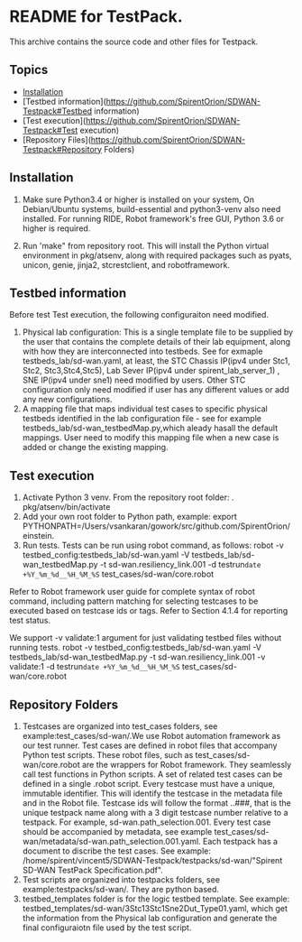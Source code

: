 README for TestPack.
=====================

This archive contains the source code and other files for Testpack.

## Topics
- [Installation](https://github.com/SpirentOrion/SDWAN-Testpack#Installation)
- [Testbed information](https://github.com/SpirentOrion/SDWAN-Testpack#Testbed information)
- [Test execution](https://github.com/SpirentOrion/SDWAN-Testpack#Test execution)
- [Repository Files](https://github.com/SpirentOrion/SDWAN-Testpack#Repository Folders)

## Installation
1. Make sure Python3.4 or higher is installed on your system, On Debian/Ubuntu systems, build-essential and python3-venv also need installed. For running RIDE, Robot framework's free GUI, Python 3.6 or higher is required.

2. Run 'make" from repository root. This will install the Python virtual environment in pkg/atsenv, along with required packages such as pyats, unicon, genie, jinja2, stcrestclient, and robotframework.

## Testbed information
Before test Test execution, the following configuraiton need modified.
1. Physical lab configuration: This is a single template file to be supplied by the user that contains the complete details of their lab equipment, along with how they are interconnected into testbeds. See for exmaple testbeds_lab/sd-wan.yaml, at least, the STC Chassis IP(ipv4 under Stc1, Stc2, Stc3,Stc4,Stc5), Lab Sever IP(ipv4 under spirent_lab_server_1) , SNE IP(ipv4 under sne1) need modified by users. Other STC configuration only need modified if user has any different values or add any new configurations.
2. A mapping file that maps individual test cases to specific physical testbeds identified in the lab configuration file - see for example testbeds_lab/sd-wan_testbedMap.py,which aleady hasall the default mappings. User need to modify this mapping file when a new case is added or change the existing mapping.

## Test execution
1. Activate Python 3 venv. From the repository root folder: . pkg/atsenv/bin/activate
2. Add your own root folder to Python path, example: export PYTHONPATH=/Users/vsankaran/gowork/src/github.com/SpirentOrion/einstein.
3. Run tests. Tests can be run using robot command, as follows:
robot -v testbed_config:testbeds_lab/sd-wan.yaml -V testbeds_lab/sd-wan_testbedMap.py -t sd-wan.resiliency_link.001 -d testrun`date +%Y_%m_%d__%H_%M_%S` test_cases/sd-wan/core.robot

Refer to Robot framework user guide for complete syntax of robot command, including pattern matching for selecting testcases to be executed based on testcase ids or tags. Refer to Section 4.1.4 for reporting test status.

We support -v validate:1 argument for just validating testbed files without running tests.
robot -v testbed_config:testbeds_lab/sd-wan.yaml -V testbeds_lab/sd-wan_testbedMap.py -t sd-wan.resiliency_link.001 -v validate:1 -d testrun`date +%Y_%m_%d__%H_%M_%S` test_cases/sd-wan/core.robot
## Repository Folders
1. Testcases are organized into test_cases folders, see example:test_cases/sd-wan/.We use Robot automation framework as our test runner. Test cases are defined in robot files that accompany Python test scripts. These robot files, such as test_cases/sd-wan/core.robot are the wrappers for Robot framework. They seamlessly call test functions in Python scripts. A set of related test cases can be defined in a single .robot script. Every testcase must have a unique, immutable identifier. This will identify the testcase in the metadata file and in the Robot file. Testcase ids will follow the format <testpack>.<area>.###, that is the unique testpack name along with a 3 digit testcase number relative to a testpack. For example, sd-wan.path_selection.001.
Every test case should be accompanied by metadata, see example test_cases/sd-wan/metadata/sd-wan.path_selection.001.yaml.
Each testpack has a document to discribe the test cases. See example: /home/spirent/vincent5/SDWAN-Testpack/testpacks/sd-wan/"Spirent SD-WAN TestPack Specification.pdf".
2. Test scripts are organized into testpacks folders, see example:testpacks/sd-wan/. They are python based.
3. testbed_templates folder is for the logic testbed template. See example: testbed_templates/sd-wan/3Stc13Stc1Sne2Dut_Type01.yaml, which get the information from the Physical lab configuration and generate the final configuraiotn file used by the test script.
